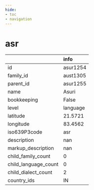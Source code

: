 ```yaml
---
hide:
- toc
- navigation
---
```

# asr
|                      | info     |
|:---------------------|:---------|
| id                   | asur1254 |
| family_id            | aust1305 |
| parent_id            | asur1255 |
| name                 | Asuri    |
| bookkeeping          | False    |
| level                | language |
| latitude             | 21.5721  |
| longitude            | 83.4562  |
| iso639P3code         | asr      |
| description          | nan      |
| markup_description   | nan      |
| child_family_count   | 0        |
| child_language_count | 0        |
| child_dialect_count  | 2        |
| country_ids          | IN       |